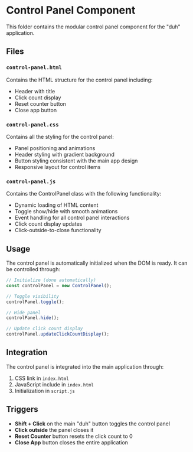 # Control Panel Component

This folder contains the modular control panel component for the "duh" application.

## Files

### `control-panel.html`
Contains the HTML structure for the control panel including:
- Header with title
- Click count display
- Reset counter button
- Close app button

### `control-panel.css`
Contains all the styling for the control panel:
- Panel positioning and animations
- Header styling with gradient background
- Button styling consistent with the main app design
- Responsive layout for control items

### `control-panel.js`
Contains the ControlPanel class with the following functionality:
- Dynamic loading of HTML content
- Toggle show/hide with smooth animations
- Event handling for all control panel interactions
- Click count display updates
- Click-outside-to-close functionality

## Usage

The control panel is automatically initialized when the DOM is ready. It can be controlled through:

```javascript
// Initialize (done automatically)
const controlPanel = new ControlPanel();

// Toggle visibility
controlPanel.toggle();

// Hide panel
controlPanel.hide();

// Update click count display
controlPanel.updateClickCountDisplay();
```

## Integration

The control panel is integrated into the main application through:
1. CSS link in `index.html`
2. JavaScript include in `index.html`
3. Initialization in `script.js`

## Triggers

- **Shift + Click** on the main "duh" button toggles the control panel
- **Click outside** the panel closes it
- **Reset Counter** button resets the click count to 0
- **Close App** button closes the entire application 